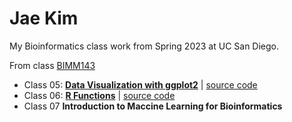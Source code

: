 # Jae Kim
My Bioinformatics class work from Spring 2023 at UC San Diego.

From class [BIMM143](https://bioboot.github.io/bimm143_S23/)

- Class 05: [**Data Visualization with ggplot2**](https://github.com/kjj0121/bimm143/blob/main/Class05/Class5.pdf) | [source code](https://github.com/kjj0121/bimm143/blob/main/Class05/Class5.qmd)
- Class 06: [**R Functions**](https://github.com/kjj0121/bimm143/blob/main/Lab6/Lab6.pdf) | [source code](https://github.com/kjj0121/bimm143/blob/main/Lab6/Lab6.qmd)
- Class 07 **Introduction to Maccine Learning for Bioinformatics**


